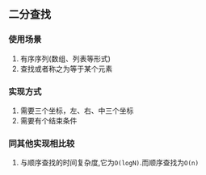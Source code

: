 ## 二分查找

### 使用场景
1. 有序序列(数组、列表等形式)
2. 查找或者称之为等于某个元素

### 实现方式
1. 需要三个坐标，左、右、中三个坐标
2. 需要有个结束条件

### 同其他实现相比较
1. 与顺序查找的时间复杂度,它为`O(logN)`.而顺序查找为`O(n)`
